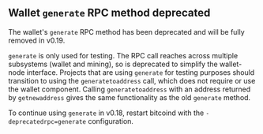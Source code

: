 Wallet `generate` RPC method deprecated
---------------------------------------

The wallet's `generate` RPC method has been deprecated and will be fully
removed in v0.19.

`generate` is only used for testing. The RPC call reaches across multiple
subsystems (wallet and mining), so is deprecated to simplify the wallet-node
interface. Projects that are using `generate` for testing purposes should
transition to using the `generatetoaddress` call, which does not require or use
the wallet component. Calling `generatetoaddress` with an address returned by
`getnewaddress` gives the same functionality as the old `generate` method.

To continue using `generate` in v0.18, restart bitcoind with the
`-deprecatedrpc=generate` configuration.
